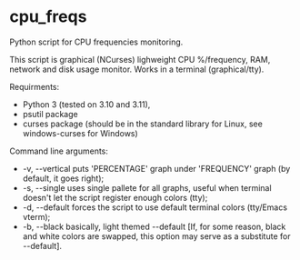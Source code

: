 # cpu_freqs
Python script for CPU frequencies monitoring.

This script is graphical (NCurses) lighweight CPU %/frequency, RAM, network and disk usage monitor. Works in a terminal (graphical/tty).


Requirments:
- Python 3 (tested on 3.10 and 3.11),
- psutil package
- curses package (should be in the standard library for Linux, see windows-curses for Windows)

Command line arguments:
- -v, --vertical    puts 'PERCENTAGE' graph under 'FREQUENCY' graph (by default, it goes right);
- -s, --single      uses single pallete for all graphs, useful when terminal doesn't let the script register enough colors (tty);
- -d, --default     forces the script to use default terminal colors (tty/Emacs vterm);
- -b, --black       basically, light themed --default [If, for some reason, black and white colors are swapped, this option may serve as a substitute for --default].
